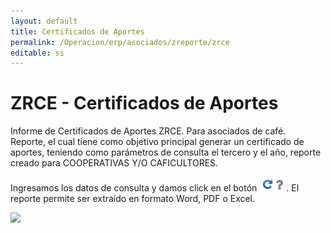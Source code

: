 ```yaml
---
layout: default  
title: Certificados de Aportes  
permalink: /Operacion/erp/asociados/zreporte/zrce  
editable: si  
---  
```


# ZRCE - Certificados de Aportes  

Informe de Certificados de Aportes ZRCE. Para asociados de café.  
Reporte, el cual tiene como objetivo principal generar un certificado de aportes, teniendo como parámetros de consulta el tercero y el año, reporte creado para COOPERATIVAS Y/O CAFICULTORES.  

Ingresamos los datos de consulta y damos click en el botón ![](actualizar.png). El reporte permite ser extraído en formato Word, PDF o Excel.   

![](zrce.png)  